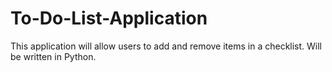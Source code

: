 # To-Do-List-Application
This application will allow users to add and remove items in a checklist. Will be written in Python.
